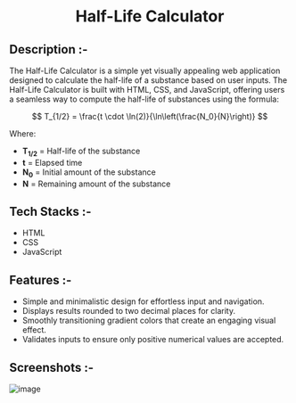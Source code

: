 # <p align="center">Half-Life Calculator</p>

## Description :-

The Half-Life Calculator is a simple yet visually appealing web application designed to calculate the half-life of a substance based on user inputs.
The Half-Life Calculator is built with HTML, CSS, and JavaScript, offering users a seamless way to compute the half-life of substances using the formula:

$$
T_{1/2} = \frac{t \cdot \ln(2)}{\ln\left(\frac{N_0}{N}\right)}
$$

Where:
- **T<sub>1/2</sub>** = Half-life of the substance
- **t** = Elapsed time
- **N<sub>0</sub>** = Initial amount of the substance
- **N** = Remaining amount of the substance


## Tech Stacks :-

- HTML 
- CSS 
- JavaScript

## Features :-

- Simple and minimalistic design for effortless input and navigation.
- Displays results rounded to two decimal places for clarity.
- Smoothly transitioning gradient colors that create an engaging visual effect.
- Validates inputs to ensure only positive numerical values are accepted.

## Screenshots :-

![image](https://github.com/user-attachments/assets/755a3ccb-7b59-416f-8795-bd9b4eae67ac)
